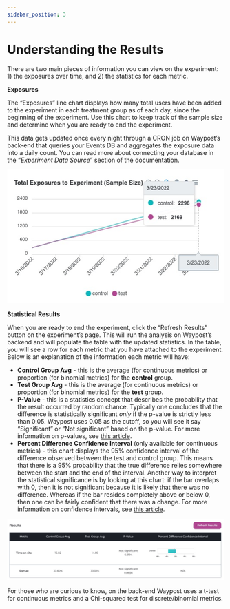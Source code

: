 ```yaml
---
sidebar_position: 3
---
```

# Understanding the Results

There are two main pieces of information you can view on the experiment: 1) the exposures over time, and 2) the statistics for each metric.

**Exposures**

The “Exposures” line chart displays how many total users have been added to the experiment in each treatment group as of each day, since the beginning of the experiment. Use this chart to keep track of the sample size and determine when you are ready to end the experiment.

This data gets updated once every night through a CRON job on Waypost’s back-end that queries your Events DB and aggregates the exposure data into a daily count. You can read more about connecting your database in the “*Experiment Data Source*” section of the documentation.

![Exposures Chart](../../static/img/ui/exposures_chart.jpg)

**Statistical Results**

When you are ready to end the experiment, click the “Refresh Results” button on the experiment’s page. This will run the analysis on Waypost’s backend and will populate the table with the updated statistics. In the table, you will see a row for each metric that you have attached to the experiment.  Below is an explanation of the information each metric will have:

- **Control Group Avg** - this is the average (for continuous metrics) or proportion (for binomial metrics) for the **control** group.
- **Test Group Avg** - this is the average (for continuous metrics) or proportion (for binomial metrics) for the **test** group.
- **P-Value** - this is a statistics concept that describes the probability that the result occurred by random chance. Typically one concludes that the difference is statistically significant *only* if the p-value is strictly less than 0.05. Waypost uses 0.05 as the cutoff, so you will see it say “Significant” or “Not significant” based on the p-value. For more information on p-values, see [this article](https://www.investopedia.com/terms/p/p-value.asp).
- **Percent Difference Confidence Interval** (only available for continuous metrics) - this chart displays the 95% confidence interval of the difference observed between the test and control group. This means that there is a 95% probability that the true difference relies somewhere between the start and the end of the interval. Another way to interpret the statistical significance is by looking at this chart: if the bar overlaps with 0, then it is not significant because it is likely that there was no difference. Whereas if the bar resides completely above or below 0, then one can be fairly confident that there was a change. For more information on confidence intervals, see [this article](https://www.investopedia.com/terms/c/confidenceinterval.asp).

![Results table](../../static/img/ui/results_table.jpg)

For those who are curious to know, on the back-end Waypost uses a t-test for continuous metrics and a Chi-squared test for discrete/binomial metrics.